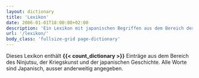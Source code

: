 ```yaml
---
layout: dictionary
title: 'Lexikon'
date: 2006-01-01T18:00:00+02:00
description: 'Ein Lexikon mit japanischen Begriffen aus dem Bereich des Ninjutsu, der Kriegskunst und der japanischen Geschichte'
url: '/lexikon/'
body_class: 'fullsize-grid page-dictionary'
---
```


Dieses Lexikon enthält **{{< count_dictionary >}}** Einträge aus dem Bereich des Ninjutsu, der Kriegskunst und der japanischen Geschichte. Alle Worte sind Japanisch, ausser anderweitig angegeben.
